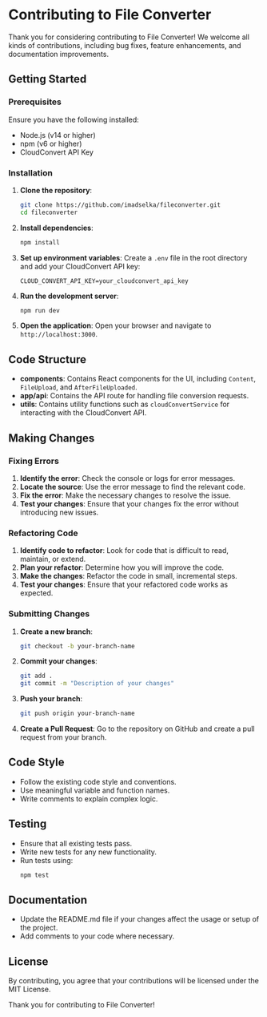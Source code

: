 # Contributing to File Converter

Thank you for considering contributing to File Converter! We welcome all kinds of contributions, including bug fixes, feature enhancements, and documentation improvements.

## Getting Started

### Prerequisites

Ensure you have the following installed:

- Node.js (v14 or higher)
- npm (v6 or higher)
- CloudConvert API Key

### Installation

1. **Clone the repository**:

   ```sh
   git clone https://github.com/imadselka/fileconverter.git
   cd fileconverter
   ```

2. **Install dependencies**:

   ```sh
   npm install
   ```

3. **Set up environment variables**:
   Create a `.env` file in the root directory and add your CloudConvert API key:

   ```env
   CLOUD_CONVERT_API_KEY=your_cloudconvert_api_key
   ```

4. **Run the development server**:

   ```sh
   npm run dev
   ```

5. **Open the application**:
   Open your browser and navigate to `http://localhost:3000`.

## Code Structure

- **components**: Contains React components for the UI, including `Content`, `FileUpload`, and `AfterFileUploaded`.
- **app/api**: Contains the API route for handling file conversion requests.
- **utils**: Contains utility functions such as `cloudConvertService` for interacting with the CloudConvert API.

## Making Changes

### Fixing Errors

1. **Identify the error**: Check the console or logs for error messages.
2. **Locate the source**: Use the error message to find the relevant code.
3. **Fix the error**: Make the necessary changes to resolve the issue.
4. **Test your changes**: Ensure that your changes fix the error without introducing new issues.

### Refactoring Code

1. **Identify code to refactor**: Look for code that is difficult to read, maintain, or extend.
2. **Plan your refactor**: Determine how you will improve the code.
3. **Make the changes**: Refactor the code in small, incremental steps.
4. **Test your changes**: Ensure that your refactored code works as expected.

### Submitting Changes

1. **Create a new branch**:

   ```sh
   git checkout -b your-branch-name
   ```

2. **Commit your changes**:

   ```sh
   git add .
   git commit -m "Description of your changes"
   ```

3. **Push your branch**:

   ```sh
   git push origin your-branch-name
   ```

4. **Create a Pull Request**: Go to the repository on GitHub and create a pull request from your branch.

## Code Style

- Follow the existing code style and conventions.
- Use meaningful variable and function names.
- Write comments to explain complex logic.

## Testing

- Ensure that all existing tests pass.
- Write new tests for any new functionality.
- Run tests using:
  ```sh
  npm test
  ```

## Documentation

- Update the README.md file if your changes affect the usage or setup of the project.
- Add comments to your code where necessary.

## License

By contributing, you agree that your contributions will be licensed under the MIT License.

Thank you for contributing to File Converter!
